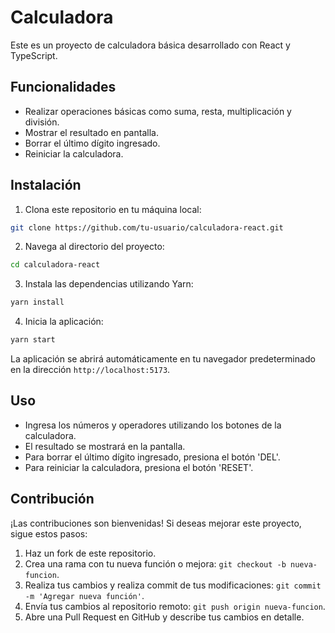 # Calculadora

Este es un proyecto de calculadora básica desarrollado con React y TypeScript.

## Funcionalidades

- Realizar operaciones básicas como suma, resta, multiplicación y división.
- Mostrar el resultado en pantalla.
- Borrar el último dígito ingresado.
- Reiniciar la calculadora.

## Instalación

1. Clona este repositorio en tu máquina local:
```bash
git clone https://github.com/tu-usuario/calculadora-react.git
```

2. Navega al directorio del proyecto:
```bash
cd calculadora-react
```

3. Instala las dependencias utilizando Yarn:
```bash
yarn install
```
4. Inicia la aplicación:

```bash
yarn start
```
La aplicación se abrirá automáticamente en tu navegador predeterminado en la dirección `http://localhost:5173`.

## Uso
- Ingresa los números y operadores utilizando los botones de la calculadora.
- El resultado se mostrará en la pantalla.
- Para borrar el último dígito ingresado, presiona el botón 'DEL'.
- Para reiniciar la calculadora, presiona el botón 'RESET'.

## Contribución
¡Las contribuciones son bienvenidas! Si deseas mejorar este proyecto, sigue estos pasos:

1. Haz un fork de este repositorio.
2. Crea una rama con tu nueva función o mejora: `git checkout -b nueva-funcion`.
3. Realiza tus cambios y realiza commit de tus modificaciones: `git commit -m 'Agregar nueva función'`.
4. Envía tus cambios al repositorio remoto: `git push origin nueva-funcion`.
5. Abre una Pull Request en GitHub y describe tus cambios en detalle.

